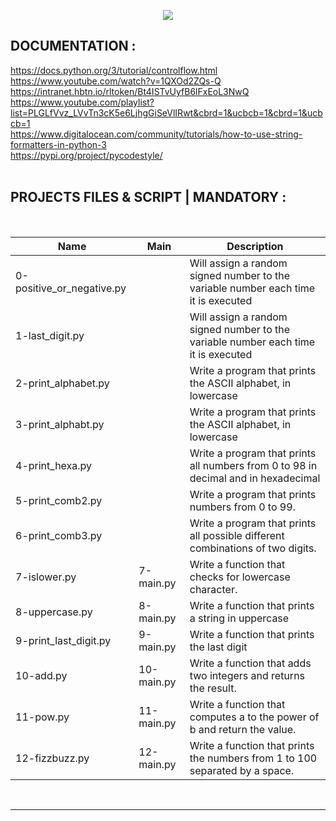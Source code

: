 <p align="center">
        <img src="https://capsule-render.vercel.app/api?type=waving&color=auto&height=250&section=header&text=PYTHON%20if%20else%20loops%20functions&fontSize=55&animation=fadeIn&fontAlignY=38&desc=SECOND%20Semester%20|%2006/25%20PROJET%20Python&descAlignY=51&descAlign=62">
</p>

## DOCUMENTATION :  

https://docs.python.org/3/tutorial/controlflow.html  
https://www.youtube.com/watch?v=1QXOd2ZQs-Q  
https://intranet.hbtn.io/rltoken/Bt4ISTvUyfB6lFxEoL3NwQ  
https://www.youtube.com/playlist?list=PLGLfVvz_LVvTn3cK5e6LjhgGiSeVlIRwt&cbrd=1&ucbcb=1&cbrd=1&ucbcb=1  
https://www.digitalocean.com/community/tutorials/how-to-use-string-formatters-in-python-3  
https://pypi.org/project/pycodestyle/  
<br/>
 
 
## PROJECTS FILES & SCRIPT | MANDATORY :
<br/>

| Name             | Main | Description       | 
| ---------------- |------|--------------|
| 0-positive_or_negative.py | |Will assign a random signed number to the variable number each time it is executed
| 1-last_digit.py  | |Will assign a random signed number to the variable number each time it is executed
| 2-print_alphabet.py | | Write a program that prints the ASCII alphabet, in lowercase
| 3-print_alphabt.py | | Write a program that prints the ASCII alphabet, in lowercase
| 4-print_hexa.py| | Write a program that prints all numbers from 0 to 98 in decimal and in hexadecimal
| 5-print_comb2.py | | Write a program that prints numbers from 0 to 99.
| 6-print_comb3.py  | | Write a program that prints all possible different combinations of two digits.
| 7-islower.py  |7-main.py| Write a function that checks for lowercase character.
| 8-uppercase.py  |8-main.py| Write a function that prints a string in uppercase
| 9-print_last_digit.py |9-main.py| Write a function that prints the last digit
| 10-add.py  |10-main.py | Write a function that adds two integers and returns the result.
| 11-pow.py |11-main.py | Write a function that computes a to the power of b and return the value.
| 12-fizzbuzz.py |12-main.py | Write a function that prints the numbers from 1 to 100 separated by a space.

<br/><hr>